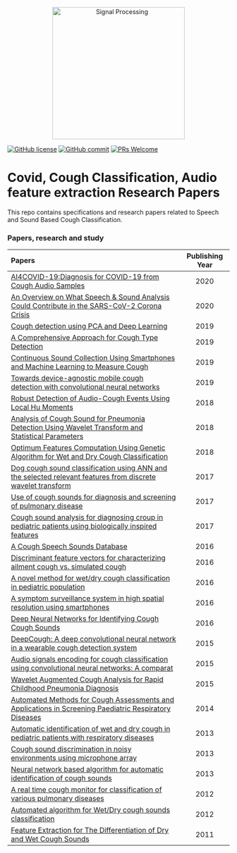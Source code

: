 <p align="center">
  <img src="https://github.com/coughresearch/cough-research-papers/blob/master/Images/WAVE.png" alt="Signal Processing" width="300">
</p>

[![GitHub license](https://img.shields.io/badge/License-Creative%20Commons%20Attribution%204.0%20International-blue)](https://github.com/coughresearch/cough-research-papers/blob/master/LICENSE)
[![GitHub commit](https://img.shields.io/github/last-commit/coughresearch/cough-research-papers)](https://github.com/coughresearch/cough-research-papers/commits/master)
[![PRs Welcome](https://img.shields.io/badge/PRs-welcome-brightgreen.svg?style=flat-square)](http://makeapullrequest.com)

# Covid, Cough Classification, Audio feature extraction Research Papers
This repo contains specifications and research papers related to Speech and Sound Based Cough Classification.

### Papers, research and study
|      Papers                 | Publishing Year  |
| :-------------------- | :----------: |
| [AI4COVID-19:Diagnosis for COVID-19 from Cough Audio Samples](https://arxiv.org/pdf/2004.01275.pdf)| 2020 |
| [An Overview on What Speech & Sound Analysis Could Contribute in the SARS-CoV-2 Corona Crisis](https://arxiv.org/pdf/2003.11117.pdf) | 2020 |
| [Cough detection using PCA and Deep Learning](https://github.com/coughresearch/cough-research-papers/blob/master/Cough%20classification%20research%20papers/Cough%20detection%20using%20PCA%20and%20Deep%20Learning%2C%20Khomsay%2C%20Sunisa.pdf) | 2019 |
| [A Comprehensive Approach for Cough Type Detection](https://github.com/coughresearch/cough-research-papers/blob/master/Cough%20classification%20research%20papers/A%20Comprehensive%20Approach%20for%20Cough%20Type%20Detection%2Cnemati2019.pdf) | 2019 |
| [Continuous Sound Collection Using Smartphones and Machine Learning to Measure Cough](https://github.com/coughresearch/cough-research-papers/blob/master/Cough%20classification%20research%20papers/Continuous%20Sound%20Collection%20Using%20Smartphones%20and%20Machine%20Learning%20to%20Measure%20Cough.pdf) | 2019 |
| [Towards device-agnostic mobile cough detection with convolutional neural networks](https://github.com/coughresearch/cough-research-papers/blob/master/Cough%20classification%20research%20papers/Towards%20device-agnostic%20mobile%20cough%20detection%20with%20convolutional%20neural%20networks.pdf) | 2019 |
| [Robust Detection of Audio-Cough Events Using Local Hu Moments](https://github.com/coughresearch/cough-research-papers/blob/master/Cough%20classification%20research%20papers/Robust%20Detection%20of%20Audio-Cough%20Events%20Using%20Local%20Hu%20Moments.pdf) | 2018 |
| [Analysis of Cough Sound for Pneumonia Detection Using Wavelet Transform and Statistical Parameters](https://github.com/coughresearch/cough-research-papers/blob/master/Cough%20classification%20research%20papers/Analysis%20of%20Cough%20Sound%20for%20Pneumonia%20Detection%20Using%20Wavelet%20Transform%20and%20Statistical%20Parameters%2C2017.pdf) | 2018 |
| [Optimum Features Computation Using Genetic Algorithm for Wet and Dry Cough Classification](https://github.com/coughresearch/cough-research-papers/blob/master/Cough%20classification%20research%20papers/Optimum%20Features%20Computation%20Using%20Genetic%20Algorithm%20for%20Wet%20and%20Dry%20Cough%20Classification.pdf) | 2018 |
| [Dog cough sound classification using ANN and the selected relevant features from discrete wavelet transform](https://github.com/coughresearch/cough-research-papers/blob/master/Cough%20classification%20research%20papers/Dog%20cough%20sound%20classification%20using%20artificial%20neural%20network%20and%20the%20selected%20relevant%20features%20from%20discrete%20wavelet%20transform.pdf) | 2017 |
| [Use of cough sounds for diagnosis and screening of pulmonary disease](https://github.com/coughresearch/cough-research-papers/blob/master/Cough%20classification%20research%20papers/Use%20of%20cough%20sounds%20for%20diagnosis%20and%20screening%20of%20pulmonary%20disease%2Cinfante2017.pdf) | 2017 |
| [Cough sound analysis for diagnosing croup in pediatric patients using biologically inspired features](https://github.com/coughresearch/cough-research-papers/blob/master/Cough%20classification%20research%20papers/Cough%20sound%20analysis%20for%20diagnosing%20croup%20in%20pediatric%20patients%20using%20biologically%20inspired%20features%2C%20sharan2017.pdf) | 2017 |
| [A Cough Speech Sounds Database](https://github.com/coughresearch/cough-research-papers/blob/master/Cough%20classification%20research%20papers/A%20Cough%20Speech%20Sounds%20Database%2C%20singh2016.pdf) | 2016 |
| [Discriminant feature vectors for characterizing ailment cough vs. simulated cough](https://github.com/coughresearch/cough-research-papers/blob/master/Cough%20classification%20research%20papers/Discriminant%20feature%20vectors%20for%20characterizing%20ailment%20cough%20vs.%20simulated%20cough%2C%20jha2016.pdf) | 2016 |
| [A novel method for wet/dry cough classification in pediatric population](https://github.com/coughresearch/cough-research-papers/blob/master/Cough%20classification%20research%20papers/A%20novel%20method%20for%20wetdry%20cough%20classification%20in%20pediatric%20population%2C%20amrulloh2016.pdf) | 2016 |
| [A symptom surveillance system in high spatial resolution using smartphones](https://github.com/coughresearch/cough-research-papers/blob/master/Cough%20classification%20research%20papers/A%20symptom%20surveillance%20system%20in%20high%20spatial%20resolution%20using%20smartphones.pdf) | 2016 |
| [Deep Neural Networks for Identifying Cough Cough Sounds](https://github.com/coughresearch/cough-research-papers/blob/master/Cough%20classification%20research%20papers/Deep%20Neural%20Networks%20for%20Identifying%20Cough%20Cough%20Sounds%2C%20Amoh%2C%20Odame%20-%202016.pdf) | 2016 |
| [DeepCough: A deep convolutional neural network in a wearable cough detection system](https://github.com/coughresearch/cough-research-papers/blob/master/Cough%20classification%20research%20papers/DeepCough%20A%20deep%20convolutional%20neural%20network%20in%20a%20wearable%20cough%20detection%20system%2C%20amoh2015.pdf) | 2015 |
| [Audio signals encoding for cough classification using convolutional neural networks: A comparat](https://github.com/coughresearch/cough-research-papers/blob/master/Cough%20classification%20research%20papers/Audio%20signals%20encoding%20for%20cough%20classification%20using%20convolutional%20neural%20networks%2C%20hui-huiwang2015.pdf) | 2015 |
| [Wavelet Augmented Cough Analysis for Rapid Childhood Pneumonia Diagnosis](https://github.com/coughresearch/cough-research-papers/blob/master/Cough%20classification%20research%20papers/Wavelet%20Augmented%20Cough%20Analysis%20for%20Rapid%20Childhood%20Pneumonia%20Diagnosis.pdf) | 2015 |
| [Automated Methods for Cough Assessments and Applications in Screening Paediatric Respiratory Diseases](https://github.com/coughresearch/cough-research-papers/blob/master/Cough%20classification%20research%20papers/Automated%20Methods%20for%20Cough%20Assessments%20and%20Applications%20in%20Screening%20Paediatric%20Respiratory%20Diseases.pdf) | 2014 |
| [Automatic identification of wet and dry cough in pediatric patients with respiratory diseases](https://github.com/coughresearch/cough-research-papers/blob/master/Cough%20classification%20research%20papers/Automatic%20identification%20of%20wet%20and%20dry%20cough%20in%20pediatric%20patients%20with%20respiratory%20diseases%2C%20swarnkar2013.pdf) | 2013 |
| [Cough sound discrimination in noisy environments using microphone array](https://github.com/coughresearch/cough-research-papers/blob/master/Cough%20classification%20research%20papers/Cough%20sound%20discrimination%20in%20noisy%20environments%20using%20microphone%20array%2C%20moradshahi2013.pdf) | 2013 |
| [Neural network based algorithm for automatic identification of cough sounds](https://github.com/coughresearch/cough-research-papers/blob/master/Cough%20classification%20research%20papers/Neural%20network%20based%20algorithm%20for%20automatic%20identification%20of%20cough%20sounds%2C%20swarnkar2013%20(1).pdf) | 2013 |
| [A real time cough monitor for classification of various pulmonary diseases](https://github.com/coughresearch/cough-research-papers/blob/master/Cough%20classification%20research%20papers/A%20real%20time%20cough%20monitor%20for%20classification%20of%20various%20pulmonary%20diseases%2C%20ranjani2012.pdf) | 2012 |
| [Automated algorithm for Wet/Dry cough sounds classification](https://github.com/coughresearch/cough-research-papers/blob/master/Cough%20classification%20research%20papers/Automated%20algorithm%20for%20WetDry%20cough%20sounds%20classification%2C%20swarnkar2012.pdf) | 2012 |
| [Feature Extraction for The Differentiation of Dry and Wet Cough Sounds](https://github.com/coughresearch/cough-research-papers/blob/master/Cough%20classification%20research%20papers/Feature%20Extraction%20for%20The%20Differentiation%20of%20Dry%20and%20Wet%20Cough%20Sounds%2C%20chatrzarrin2011.pdf) | 2011 |






